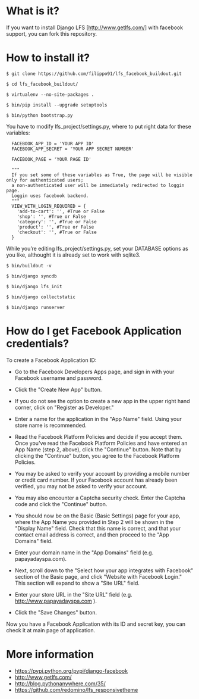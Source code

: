 What is it?
===========

If you want to install Django LFS [http://www.getlfs.com/] with facebook support, you can fork this repository.

How to install it?
==============
```
$ git clone https://github.com/filippo91/lfs_facebook_buildout.git

$ cd lfs_facebook_buildout/

$ virtualenv --no-site-packages .

$ bin/pip install --upgrade setuptools

$ bin/python bootstrap.py
```
  
You have to modify lfs_project/settings.py, where to put right data for these variables:


      FACEBOOK_APP_ID = 'YOUR APP ID'
      FACEBOOK_APP_SECRET = 'YOUR APP SECRET NUMBER'

      FACEBOOK_PAGE = 'YOUR PAGE ID'

      """
      If you set some of these variables as True, the page will be visible only for authenticated users; 
      a non-authenticated user will be immediately redirected to loggin page. 
      Loggin uses facebook backend.
      """
      VIEW_WITH_LOGIN_REQUIRED = {
        'add-to-cart': '', #True or False
        'shop': '', #True or False
        'category': '', #True or False
        'product': '', #True or False
        'checkout': '', #True or False
      }
      

While you’re editing lfs_project/settings.py, set your DATABASE options as you like, althought it is already set to work with sqlite3.

```
$ bin/buildout -v

$ bin/django syncdb

$ bin/django lfs_init

$ bin/django collectstatic

$ bin/django runserver
```

How do I get Facebook Application credentials?
==============
To create a Facebook Application ID:

* Go to the Facebook Developers Apps page, and sign in with your Facebook username and password.

* Click the "Create New App" button.

* If you do not see the option to create a new app in the upper right hand corner, click on "Register as Developer."

* Enter a name for the application in the "App Name" field. Using your store name is recommended.

* Read the Facebook Platform Policies and decide if you accept them. Once you've read the Facebook Platform Policies and have entered an App Name (step 2, above), click the "Continue" button. Note that by clicking the "Continue" button, you agree to the Facebook Platform Policies.

* You may be asked to verify your account by providing a mobile number or credit card number. If your Facebook account has already been verified, you may not be asked to verify your account.

* You may also encounter a Captcha security check. Enter the Captcha code and click the "Continue" button.

* You should now be on the Basic (Basic Settings) page for your app, where the App Name you provided in Step 2 will be shown in the "Display Name" field. Check that this name is correct, and that your contact email address is correct, and then proceed to the "App Domains" field.

* Enter your domain name in the "App Domains" field (e.g. papayadayspa.com).

* Next, scroll down to the "Select how your app integrates with Facebook" section of the Basic page, and click "Website with Facebook Login." This section will expand to show a "Site URL" field.

* Enter your store URL in the "Site URL" field (e.g. http://www.papayadayspa.com ).

* Click the "Save Changes" button.

Now you have a Facebook Application with its ID and secret key, you can check it at main page of application.

More information
==============

* https://pypi.python.org/pypi/django-facebook
* http://www.getlfs.com/
* http://blog.pythonanywhere.com/35/
* https://github.com/redomino/lfs_responsivetheme
